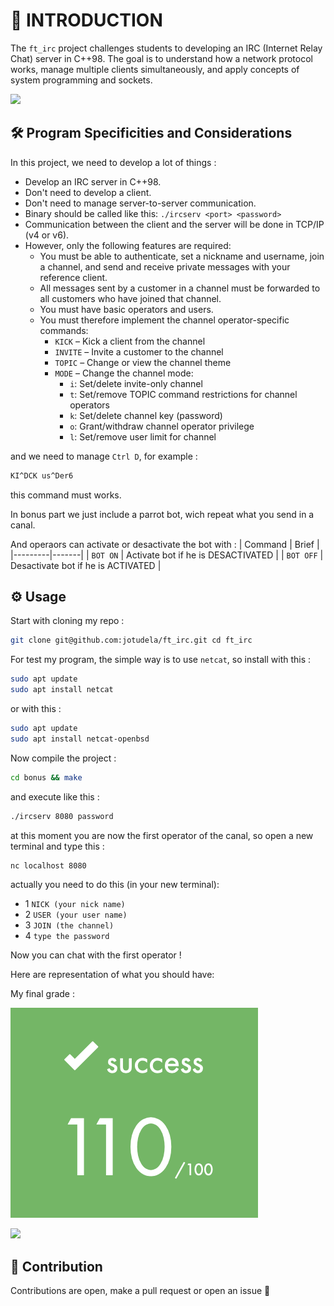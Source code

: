 # 🚀 INTRODUCTION

The `ft_irc` project challenges students to developing an IRC (Internet Relay Chat) server in C++98.
The goal is to understand how a network protocol works, manage multiple clients simultaneously, and apply concepts of system programming and sockets.

![](https://raw.githubusercontent.com/andreasbm/readme/master/assets/lines/rainbow.png)

## 🛠️ Program Specificities and Considerations

In this project, we need to develop a lot of things :  
- Develop an IRC server in C++98.  
- Don't need to develop a client.  
- Don't need to manage server-to-server communication.  
- Binary should be called like this: `./ircserv <port> <password>`  
- Communication between the client and the server will be done in TCP/IP (v4 or v6).  
- However, only the following features are required:  
  - You must be able to authenticate, set a nickname and username, join a channel, and send and receive private messages with your reference client.  
  - All messages sent by a customer in a channel must be forwarded to all customers who have joined that channel.  
  - You must have basic operators and users.  
  - You must therefore implement the channel operator-specific commands:  
    - `KICK` – Kick a client from the channel  
    - `INVITE` – Invite a customer to the channel  
    - `TOPIC` – Change or view the channel theme  
    - `MODE` – Change the channel mode:  
      - `i`: Set/delete invite-only channel  
      - `t`: Set/remove TOPIC command restrictions for channel operators  
      - `k`: Set/delete channel key (password)  
      - `o`: Grant/withdraw channel operator privilege  
      - `l`: Set/remove user limit for channel  

and we need to manage `Ctrl D`, for example :
```bash
KI^DCK us^Der6
```

this command must works.

In bonus part we just include a parrot bot, wich repeat what you send in a canal.

And operaors can activate or desactivate the bot with :
| Command | Brief |
|---------|-------|
| `BOT ON` | Activate bot if he is DESACTIVATED |
| `BOT OFF` | Desactivate bot if he is ACTIVATED |

## ⚙️ Usage

Start with cloning my repo :
```bash
git clone git@github.com:jotudela/ft_irc.git cd ft_irc
```

For test my program, the simple way is to use `netcat`, so install with this :
```bash
sudo apt update
sudo apt install netcat
```

or with this :
```bash
sudo apt update
sudo apt install netcat-openbsd
```

Now compile the project :
```bash
cd bonus && make
```

and execute like this :
```bash
./ircserv 8080 password
```

at this moment you are now the first operator of the canal, so open a new terminal and type this :
```bash
nc localhost 8080
```

actually you need to do this (in your new terminal):
- 1 `NICK (your nick name)`
- 2 `USER (your user name)`
- 3 `JOIN (the channel)`
- 4 `type the password`

Now you can chat with the first operator !

Here are representation of what you should have:

My final grade :

![](imgs/110_percent.png)

![](https://raw.githubusercontent.com/andreasbm/readme/master/assets/lines/rainbow.png)

## 🤝 Contribution
Contributions are open, make a pull request or open an issue 🚀
